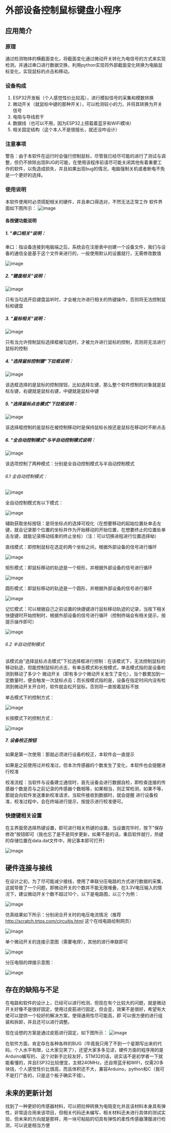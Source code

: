 # 外部设备控制鼠标键盘小程序
## 应用简介
### 原理
   通过检测物体的横截面变化，将截面变化通过微动开关转化为电信号的方式来实现检测，并通过串口进行数据交换，利用python实现将外部截面变化转换为电脑鼠标变化，实现鼠标的点击和移动。
### 设备构成
1. ESP32开发板（个人感觉性价比较高），进行模拟信号的采集和模数转换
2. 微动开关（就鼠标中键的那种开关），可以检测较小的力，并将其转换为开关信号
3. 电阻与导线若干
4. 数据线（也可以不用，因为ESP32上搭载着蓝牙和WiFi模块）
5. 相关固定结构（这个本人不是很擅长，就还没咋设计）
### 注意事项
警告：由于本软件在运行时会强行控制鼠标，尽管我已经尽可能的进行了测试与调整，但仍不排除出现BUG的可能，在使用该程序前请尽可能关闭其他有着重要工作的软件，以免造成损失，并且如果出现bug的情况，电脑强制关机或者断电不免是一个更好的选择。
### 使用说明
   本软件使用时必须搭配相关的硬件，并且串口得选对，不然无法正常工作
   软件界面如下图所示：
   ![image](https://github.com/gsd-gsd1/Peripheral-Analog-Mouse-and-Keyboard/assets/140622400/b1f57cc4-3f27-40aa-8592-da48cf41108e)
   
#### 各按键功能说明
   ##### 1. "串口相关"说明：
   串口：指设备连接到电脑端之后，系统会在注册表中创建一个设备文件，我们与设备的通信全是基于这个文件来进行的，一般使用默认的设置就行，无需修改数值
      
   ![image](https://github.com/gsd-gsd1/Peripheral-Analog-Mouse-and-Keyboard/assets/140622400/0e3c13d8-d92c-428a-ad8d-b1e601224c06) 
   ##### 2. "键盘相关"说明：
      
   ![image](https://github.com/gsd-gsd1/Peripheral-Analog-Mouse-and-Keyboard/assets/140622400/5f01cbbb-3d1a-4418-9979-c4bf9594a68e)
      
   只有当勾选开启键盘监听时，才会被允许进行相关的热键操作，否则将无法控制鼠标和键盘
      
   ##### 3. "鼠标相关"说明：
      
   ![image](https://github.com/gsd-gsd1/Peripheral-Analog-Mouse-and-Keyboard/assets/140622400/bc0d1d8f-a3d8-4674-bd23-fced9037715c)
   
   只有当允许控制鼠标选择框被勾选时，才被允许进行鼠标的控制，否则将无法进行鼠标的控制
      
   ##### 4. "选择鼠标控制键"下拉框说明：

   ![image](https://github.com/gsd-gsd1/Peripheral-Analog-Mouse-and-Keyboard/assets/140622400/60da18b4-f188-411a-b13f-4a7deb4b4e6c)

   该选框选择的是鼠标的控制按钮，比如选择左键，那么整个软件控制的对象就是鼠标左键，右键就是鼠标右键，中键就是鼠标中键

   ##### 5. "选择鼠标点击模式"下拉框说明：

   ![image](https://github.com/gsd-gsd1/Peripheral-Analog-Mouse-and-Keyboard/assets/140622400/bac4af9f-efef-4164-8ef0-721728257808)

   该选择框控制的是鼠标在被控制移动时是保持鼠标长按还是鼠标在移动时不断点击

   ##### 6. "全自动控制模式"与半自动控制模式说明：

   ![image](https://github.com/gsd-gsd1/Peripheral-Analog-Mouse-and-Keyboard/assets/140622400/d9479bab-cb2a-4049-b636-0d1098bee6ae)

   该选项控制了两种模式：分别是全自动控制模式与半自动控制模式
   
   ###### 6.1 全自动控制模式：

   ![image](https://github.com/gsd-gsd1/Peripheral-Analog-Mouse-and-Keyboard/assets/140622400/7a9e3541-c30f-4b73-9e47-097e32c0e125)
   
   全自动控制模式有以下模式：
   
   ![image](https://github.com/gsd-gsd1/Peripheral-Analog-Mouse-and-Keyboard/assets/140622400/489e5ac5-cc2a-43a5-90e6-951e9b5165e5)

   辅助获取坐标按钮：是将坐标点的选择可视化（在想要移动的起始位置处单击左键，就会记录那个位置的坐标并作为开始移动的开始位置，在想要终止的位置处单击左键，就能记录移动结束的终止坐标）（注：可以切换进程进行位置选择呦）
   
   直线模式：即控制鼠标在选定的两个坐标之间，根据外部设备的信号进行循环

   ![image](https://github.com/gsd-gsd1/Peripheral-Analog-Mouse-and-Keyboard/assets/140622400/c53c202b-bc42-4e95-827f-8eab52d7b5af)
   
   矩形模式：即鼠标移动的轨迹是一个矩形，并根据外部设备的信号进行循环
   
   ![image](https://github.com/gsd-gsd1/Peripheral-Analog-Mouse-and-Keyboard/assets/140622400/1e1ddbc6-2908-488b-abbf-88631a54ffca)

   圆形模式：即鼠标移动的轨迹是一个圆形，并根据外部设备的信号进行循环
   
   ![image](https://github.com/gsd-gsd1/Peripheral-Analog-Mouse-and-Keyboard/assets/140622400/00b82818-6a0a-406e-9e46-d2d96cf4edac)

   记忆模式：可以根据自己之前设置的快捷键进行鼠标移动轨迹的记录，当按下相关快捷键时开始控制时，根据外部设备的信号进行循环（控制终端会有相关提示，按提示操作即可）
   
   ![image](https://github.com/gsd-gsd1/Peripheral-Analog-Mouse-and-Keyboard/assets/140622400/ec06b998-75ae-4b2e-a392-c34339e5385e)

   ###### 6.2 半自动控制模式
   该模式由"选择鼠标点击模式"下拉选择框进行控制：在该模式下，无法控制鼠标的移动轨迹，但能控制鼠标的点击，有单击模式和长按模式，单击模式指的是设备检测到移动了多少个
   微动开关（即有多少个微动开关发生了变化），当个数累加到一定数量时，便会触发一次鼠标点击；而长按模式指的是，设备在指定时间内没有检测到微动开关开合时，软件就会松开鼠标，否则将一直按着鼠标不放
   
   单击模式下的控制方式：
   
   ![image](https://github.com/gsd-gsd1/Peripheral-Analog-Mouse-and-Keyboard/assets/140622400/7aaf6aee-cca6-47be-a205-be1dad29f014)

   长按模式下的控制方式：

   ![image](https://github.com/gsd-gsd1/Peripheral-Analog-Mouse-and-Keyboard/assets/140622400/46d956f7-8fad-4afa-ac6f-2b4a0a539d46)

   ##### 7. 设备校正按钮
   如果是第一次使用：那就必须进行设备的校正，本软件会一直提示

   如果是之前使用过并校准过，但本次传感器的个数发生了变化，本软件也会提醒进行校准
   
   校准流程：当软件与设备建立通信时，首先设备会进行数据自检，即检查连接的传感器个数是否与之前记录的传感器个数相等，如果相当，则正常检测，如果不等，那就会向软件发送重新校准请求，当软件接收到数据时，就会提醒
   进行设备校准，校准过程中，会在终端进行提示，按提示进行校准便可。

### 快捷键相关设置
在主界面旁选择热键设置，即可进行相关热键的设置，当设置完毕时，按下"保存修改"按钮即可（我也忘了是不是同步更新，如果不是的话，重启软件就行，热键的存储位置在data.dat文件中，用记事本即可打开）

![image](https://github.com/gsd-gsd1/Peripheral-Analog-Mouse-and-Keyboard/assets/140622400/1f8766b4-ca77-44a6-8f11-0a3ef6e06575)


## 硬件连接与接线
在设计之初，为了尽可能减少接线，使用了串联分压电路的方式进行数据的采集，这就导致了一个问题，即微动开关的个数并不能无限堆叠，在3.3V电压输入的情况下，建议微动开关个数不超过10个，以下是电路图，以三个为例：

![image](https://github.com/gsd-gsd1/Peripheral-Analog-Mouse-and-Keyboard/assets/140622400/6e2f8df9-2e44-4b83-821d-a430dc0266b3)

仿真结果如下所示：分别闭合开关时的电压电流情况（推荐 http://scratch.trtos.com/circuitjs.html 这个在线电路绘制网页）

![image](https://github.com/gsd-gsd1/Peripheral-Analog-Mouse-and-Keyboard/assets/140622400/bd7cc106-1ab8-450e-9cf7-045c9a08dc1f)

单个微动开关的连接示意图（需要电焊），其他的进行串联即可

![image](https://github.com/gsd-gsd1/Peripheral-Analog-Mouse-and-Keyboard/assets/140622400/f217f983-47b2-4c4b-b69c-709f289735e3)

分压电阻的焊接示意图：

![image](https://github.com/gsd-gsd1/Peripheral-Analog-Mouse-and-Keyboard/assets/140622400/c8a93903-e871-4fb6-b238-77ef7998f8f0)

## 存在的缺陷与不足
在电路和软件的设计上，已经可以进行检测，但现在有个比较大的问题，就是微动开关好像不是很好固定，使用过皮筋进行固定，但会歪，效果不是很好，希望有大佬可以提供一个较好的解决方案，使得通用性尽可能高，即
可以很方便的进行组装和拆卸，并且还可以进行调整。

现在设想的方案是通过皮筋进行固定，如下图所示：
![image](https://github.com/gsd-gsd1/Peripheral-Analog-Mouse-and-Keyboard/assets/140622400/853a33eb-008e-4dbd-8269-3e9faa797e99)

在软件方面，肯定存在各种各样的BUG（毕竟我只用了不到一个星期写出来的代码，个人水平有限，让大家见笑了），还望大家多多见谅，硬件方面的程序用的是Arduino编写的，
这个对新手比较友好，STM32的话，说实话不是初学者一下就能看懂的，并且ESP32比较便宜，主频240MHz，还自带蓝牙和WIFI，仅需20多块钱，个人感觉性价比很高，而且体积还不大，兼容Arduino，python和C（我可不是打广告的，只是这个板子确实不错）。


## 未来的更新计划
找到了一种更好的传感器材料，可以把拉伸转换为电阻变化并且该材料本身具有弹性，非常适合用来该项目，但相关代码还未编写，相关材料还未进行具体的测试实验，但未来的方向就是那样，用一块可粘贴的切具有弹性的柔性传感器薄膜进行检测，可以说是相当方便
#
